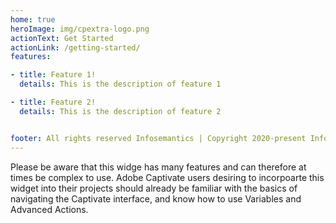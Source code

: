 ```yaml
---
home: true
heroImage: img/cpextra-logo.png
actionText: Get Started
actionLink: /getting-started/
features:

- title: Feature 1!
  details: This is the description of feature 1

- title: Feature 2!
  details: This is the description of feature 2


footer: All rights reserved Infosemantics | Copyright 2020-present Infosemantics
---
```


Please be aware that this widge has many features and can therefore at times be complex to use. Adobe Captivate users desiring to incorpoarte this widget into their projects should already be familiar with the basics of navigating the Captivate interface, and know how to use Variables and Advanced Actions.
